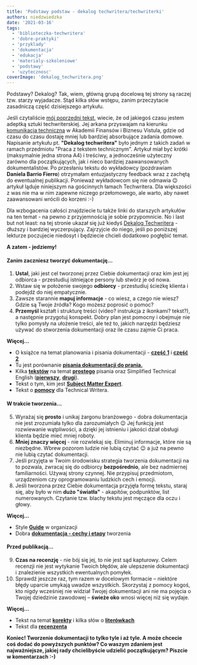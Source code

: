 ```yaml
---
title: 'Podstawy podstaw - dekalog techwritera/techwriterki'
authors: niedzwiedzka
date: '2021-03-16'
tags:
  - 'biblioteczka-techwritera'
  - 'dobre-praktyki'
  - 'przyklady'
  - 'dokumentacja'
  - 'edukacja'
  - 'materialy-szkoleniowe'
  - 'podstawy'
  - 'uzytecznosc'
coverImage: 'dekalog_techwritera.png'
---
```


Podstawy? Dekalog? Tak, wiem, główną grupą docelową tej strony są raczej tzw.
starzy wyjadacze. Stąd kilka słów wstępu, zanim przeczytacie zasadniczą część
dzisiejszego artykułu.

<!--truncate-->

Jeśli czytaliście
[mój poprzedni tekst](http://techwriter.pl/komunikacja-techniczna-jak-sie-studiuje/),
wiecie, że od jakiegoś czasu jestem adeptką sztuki techwriterskiej. Jej arkana
przyswajam na kierunku
[komunikacja techniczna](https://www.vistula.edu.pl/kierunki-studiow/kontynuacja-edukacji/studia-podyplomowe/informatyka/komunikacja-techniczna)
w Akademii Finansów i Biznesu Vistula, gdzie od czasu do czasu dostaję mniej lub
bardziej absorbujące zadania domowe. Napisanie artykułu pt. **"Dekalog
techwritera"** było jednym z takich zadań w ramach przedmiotu "Praca z tekstem
technicznym". Artykuł miał być krótki (maksymalnie jedna strona A4) i treściwy,
a jednocześnie użyteczny zarówno dla początkujących, jak i nieco bardziej
zaawansowanych dokumentalistów. Po przesłaniu tekstu do wykładowcy (pozdrawiam
**Daniela Barrio Fierro**) otrzymałam entuzjastyczny feedback wraz z zachętą do
ewentualnej publikacji. Ponieważ wykładowcom się nie odmawia 😉 artykuł ląduje
niniejszym na gościnnych łamach Techwritera. Dla większości z was nie ma w nim
zapewne niczego przełomowego, ale warto, aby nawet zaawansowani wrócili do
korzeni :-)

Dla wzbogacenia całości znajdziecie tu także linki do starszych artykułów na ten
temat - na pewno z przyjemnością je sobie przypomnicie. No i last but not least:
na tej stronie ukazał się już kiedyś
[Dekalog Techwritera](http://techwriter.pl/dekalog-tech-writera/) - dłuższy i
bardziej wyczerpujący. Zajrzyjcie do niego, jeśli po poniższej lekturze
poczujecie niedosyt i będziecie chcieli dodatkowo pogłębić temat.

**A zatem - jedziemy!**

#### Zanim zaczniesz tworzyć dokumentację…

1. **Ustal**, jaki jest cel tworzonej przez Ciebie dokumentacji oraz kim jest
   jej odbiorca - przestudiuj istniejące persony lub stwórz je od nowa.
2. Wstaw się w położenie swojego **odbiorcy** - przestudiuj ścieżkę klienta i
   podejdź do niej empatycznie.
3. Zawsze starannie **mapuj informacje** - co wiesz, a czego nie wiesz? Gdzie są
   Twoje źródła? Kogo możesz poprosić o pomoc?
4. **Przemyśl** kształt i strukturę treści (video? instrukcja z ikonkami?
   tekst?), a następnie przygotuj konspekt. Dobry plan jest pomocny i obejmuje
   nie tylko pomysły na ułożenie treści, ale też to, jakich narzędzi będziesz
   używać do stworzenia dokumentacji oraz ile czasu zajmie Ci praca.

**Więcej...**

- O książce na temat planowania i pisania dokumentacji -
  [**część 1**](http://techwriter.pl/naucz-sie-sama-czesc-3/) i
  [**część 2**](http://techwriter.pl/naucz-sie-sama-czesc-4/)
- Tu jest porównanie
  **[pisania dokumentacji do prania.](http://techwriter.pl/pisanie-dokumentow-jest-jak-sortowanie-wypranych-ubran/)**
- Kilka **[tekstów](http://techwriter.pl/prosty-jezyk-przyklady-i-narzedzia/)**
  na temat [**prostego**](http://techwriter.pl/plain-language/) pisania oraz
  Simplified Technical English
  ([**pierwszy**](http://techwriter.pl/simplified-technical-english-wprowadzenie/),
  **[drugi](http://techwriter.pl/simplified-technical-english-ste-jak-go-uzywac-w-praktyce/)**).
- Tekst o tym, kim jest
  **[Subject Matter Expert](http://techwriter.pl/kim-jest-sme/)**.
- Tekst o
  [**pomocy**](http://techwriter.pl/tech-writer-w-opalach-gdzie-szukac-pomocy/)
  dla Technical Writera.

#### W trakcie tworzenia...

5. Wyrażaj się **prosto** i unikaj żargonu branżowego - dobra dokumentacja nie
   jest zrozumiała tylko dla zarozumiałych 😉 Jej funkcją jest rozwiewanie
   wątpliwości, a dzięki jej istnieniu i jakości dział obsługi klienta będzie
   mieć mniej roboty.
6. **Mniej znaczy więcej** - nie rozwlekaj się. Eliminuj informacje, które nie
   są niezbędne. Wbrew pozorom ludzie nie lubią czytać 😉 a już na pewno nie
   lubią czytać dokumentacji.
7. Jeśli przyjęta w Twoim środowisku strategia tworzenia dokumentacji na to
   pozwala, zwracaj się do odbiorcy **bezpośrednio**, ale bez nadmiernej
   familiarności. Używaj strony czynnej. Nie przypisuj przedmiotom, urządzeniom
   czy oprogramowaniu ludzkich cech i emocji.
8. Jeśli tworzona przez Ciebie dokumentacja przyjęła formę tekstu, staraj się,
   aby było w nim **dużo "światła"** - akapitów, podpunktów, list numerowanych.
   Czytanie tzw. blachy tekstu jest męczące dla oczu i głowy.

**Więcej...**

- Style **[Guide](http://techwriter.pl/podrecznik-stylu-stylrecznik/)** w
  organizacji
- Dobra
  [**dokumentacja - cechy i etapy**](http://techwriter.pl/dobra-dokumentacja-cechy-i-etapy-tworzenia/)
  tworzenia

#### Przed publikacją...

9. **Czas na recenzję** - nie bój się jej, to nie jest sąd kapturowy. Celem
   recenzji nie jest wytykanie Twoich błędów, ale ulepszenie dokumentacji i
   znalezienie wszystkich ewentualnych pomyłek.
10. Sprawdź jeszcze raz, tym razem w docelowym formacie – niektóre błędy uparcie
    umykają uwadze wszystkich. Skorzystaj z pomocy kogoś, kto nigdy wcześniej
    nie widział Twojej dokumentacji ani nie ma pojęcia o Twojej dziedzinie
    zawodowej – **świeże oko** wnosi więcej niż się wydaje.

**Więcej...**

- Tekst na temat [**korekty**](http://techwriter.pl/korekta-w-tempie-pendolino/)
  i kilka słów o [**literówkach**](http://techwriter.pl/literowki/)
- Tekst dla
  [**recenzenta**](http://techwriter.pl/jak-sobie-radzic-z-recenzja-merytoryczna-dokumentacji/)

**Koniec! Tworzenie dokumentacji to tylko tyle i aż tyle. A może chcecie coś
dodać do powyższych punktów? Co waszym zdaniem jest najważniejsze, jakiej rady
chcielibyście udzielić początkującym? Piszcie w komentarzach :-)**
